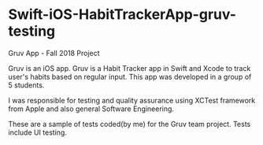 # Swift-iOS-HabitTrackerApp-gruv-testing


Gruv App - Fall 2018 Project

Gruv is an iOS app. Gruv is a Habit Tracker app in Swift and Xcode to track user's habits based on regular input. This app was developed in a group of 5 students.

I was responsible for testing and quality assurance using XCTest framework from Apple and also general Software Engineering. 

These are a sample of tests coded(by me) for the Gruv team project. Tests include UI testing.
